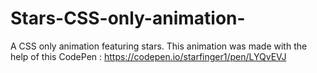 # Stars-CSS-only-animation-
A CSS only animation featuring stars. This animation was made with the help of this CodePen : https://codepen.io/starfinger1/pen/LYQvEVJ
